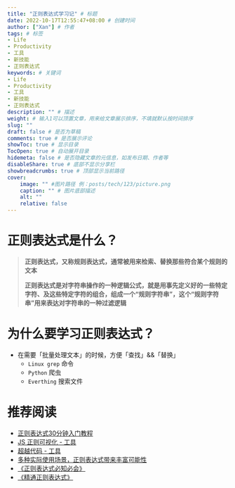 ```yaml
---
title: "正则表达式学习记" # 标题
date: 2022-10-17T12:55:47+08:00 # 创建时间
author: ["Xan"] # 作者
tags: # 标签
- Life
- Productivity
- 工具
- 新技能
- 正则表达式
keywords: # 关键词
- Life
- Productivity
- 工具
- 新技能
- 正则表达式
description: "" # 描述
weight: # 输入1可以顶置文章，用来给文章展示排序，不填就默认按时间排序
slug: ""
draft: false # 是否为草稿
comments: true # 是否展示评论
showToc: true # 显示目录
TocOpen: true # 自动展开目录
hidemeta: false # 是否隐藏文章的元信息，如发布日期、作者等
disableShare: true # 底部不显示分享栏
showbreadcrumbs: true # 顶部显示当前路径
cover:
    image: "" #图片路径 例：posts/tech/123/picture.png
    caption: "" # 图片底部描述
    alt: ""
    relative: false
---
```


# 正则表达式是什么？
> **正则表达式，又称规则表达式，通常被用来检索、替换那些符合某个规则的文本**
> 
> **正则表达式是对字符串操作的一种逻辑公式，就是用事先定义好的一些特定字符、及这些特定字符的组合，组成一个“规则字符串”，这个“规则字符串”用来表达对字符串的一种过滤逻辑**
# 为什么要学习正则表达式？
- 在需要「批量处理文本」的时候，方便「查找」&&「替换」
	- `Linux grep` 命令
	- `Python` 爬虫
	- `Everthing` 搜索文件
# 推荐阅读
- [正则表达式30分钟入门教程](https://deerchao.cn/tutorials/regex/regex.htm)
- [JS 正则可视化 - 工具](https://regexper.com/)
- [超越代码 - 工具](https://deerchao.cn/)
- [多种实际使用场景，正则表达式带来丰富可能性](https://sspai.com/post/60650)
- [《正则表达式必知必会》](https://book.douban.com/subject/26285406/)
- [《精通正则表达式》](https://book.douban.com/subject/2154713/)



